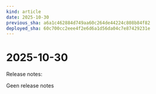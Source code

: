 ```yaml
---
kind: article
date: 2025-10-30
previous_sha: a6a1c462884d749aa60c264de44224c808b84f82
deployed_sha: 60c700cc2eee4f2e6d6a1d56da04c7e87429231e
---
```


# 2025-10-30

Release notes:

Geen release notes
